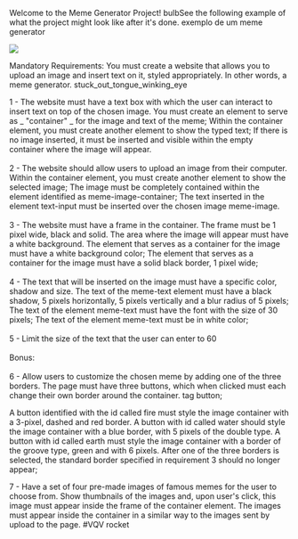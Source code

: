Welcome to the Meme Generator Project!
bulbSee the following example of what the project might look like after it's done.
exemplo de um meme generator

<img src="./meme-generator.gif">

Mandatory Requirements:
You must create a website that allows you to upload an image and insert text on it, styled appropriately.
In other words, a meme generator. stuck_out_tongue_winking_eye

1 - The website must have a text box with which the user can interact to insert text on top of the chosen image.
You must create an element to serve as _ "container" _ for the image and text of the meme;
Within the container element, you must create another element to show the typed text;
If there is no image inserted, it must be inserted and visible within the empty container where the image will appear.<br><br>
2 - The website should allow users to upload an image from their computer.
Within the container element, you must create another element to show the selected image;
The image must be completely contained within the element identified as meme-image-container;
The text inserted in the element text-input must be inserted over the chosen image meme-image.<br><br>
3 - The website must have a frame in the container. The frame must be 1 pixel wide, black and solid. The area where the image will appear must have a white background.
The element that serves as a container for the image must have a white background color;
The element that serves as a container for the image must have a solid black border, 1 pixel wide;<br><br>
4 - The text that will be inserted on the image must have a specific color, shadow and size.
The text of the meme-text element must have a black shadow, 5 pixels horizontally, 5 pixels vertically and a blur radius of 5 pixels;
The text of the element meme-text must have the font with the size of 30 pixels;
The text of the element meme-text must be in white color;<br><br>
5 - Limit the size of the text that the user can enter to 60<br><br>
Bonus:<br><br>
6 - Allow users to customize the chosen meme by adding one of the three borders. The page must have three buttons, which when clicked must each change their own border around the container.
tag button;

A button identified with the id called fire must style the image container with a 3-pixel, dashed and red border.
A button with id called water should style the image container with a blue border, with 5 pixels of the double type.
A button with id called earth must style the image container with a border of the groove type, green and with 6 pixels.
After one of the three borders is selected, the standard border specified in requirement 3 should no longer appear;<br>

7 - Have a set of four pre-made images of famous memes for the user to choose from. Show thumbnails of the images and, upon user's click, this image must appear inside the frame of the container element.
The images must appear inside the container in a similar way to the images sent by upload to the page.
#VQV rocket
